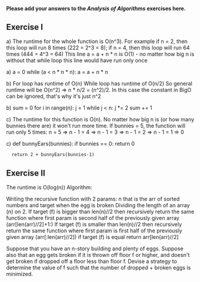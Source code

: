 #### Please add your answers to the ***Analysis of  Algorithms*** exercises here.

## Exercise I

a) The runtime for the whole function is O(n^3). For example if n = 2, then this loop will run 8 times (222 = 2^3 = 8); if n = 4, then this loop will run 64 times (444 = 4^3 = 64) This line a = a + n * n is O(1) - no matter how big n is without that while loop this line would have run only once

a)  a = 0
    while (a < n * n * n):
      a = a + n * n

b) For loop has runtime of O(n) While loop has runtime of O(n/2) So general runtime will be O(n^2) => n * n/2 = (n^2)/2. In this case the constant in BigO can be ignored, that's why it's just n^2

b)  sum = 0
    for i in range(n):
      j = 1
      while j < n:
        j *= 2
        sum += 1


c) The runtime for this function is O(n). No matter how big n is (or how many bunnies there are) it won't run more time. If bunnies = 5, the function will run only 5 times: n = 5 => n - 1 = 4 => n - 1 = 3 => n - 1 = 2 => n - 1 = 1 => 0

c)  def bunnyEars(bunnies):
      if bunnies == 0:
        return 0

      return 2 + bunnyEars(bunnies-1)

## Exercise II

The runtime is O(log(n)) Algorithm:

Writing the recursive function with 2 params: n that is the arr of sorted numbers and target when the egg is broken
Dividing the length of an array (n) on 2.
If target (f) is bigger than len(n)//2 then recursively return the same function where first param is second half of the previously given array (arr[len(arr)//2]+1:)
If target (f) is smaller than len(n)//2 then recursively return the same function where first param is first half of the previously given array (arr[:len(arr)//2])
if target (f) is equal return arr[len(arr)//2]

Suppose that you have an n-story building and plenty of eggs. Suppose also that an egg gets broken if it is thrown off floor f or higher, and doesn't get broken if dropped off a floor less than floor f. Devise a strategy to determine the value of f such that the number of dropped + broken eggs is minimized.


